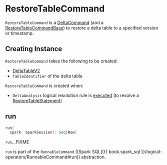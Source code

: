 # RestoreTableCommand

`RestoreTableCommand` is a [DeltaCommand](../DeltaCommand.md) (and a [RestoreTableCommandBase](RestoreTableCommandBase.md)) to restore a delta table to a specified version or timestamp.

## Creating Instance

`RestoreTableCommand` takes the following to be created:

* <span id="sourceTable"> [DeltaTableV2](../../DeltaTableV2.md)
* <span id="targetIdent"> `TableIdentifier` of the delta table

`RestoreTableCommand` is created when:

* `DeltaAnalysis` logical resolution rule is [executed](../../DeltaAnalysis.md#run) (to resolve a [RestoreTableStatement](RestoreTableStatement.md))

## <span id="run"> run

```scala
run(
  spark: SparkSession): Seq[Row]
```

`run`...FIXME

`run` is part of the `RunnableCommand` ([Spark SQL]({{ book.spark_sql }}/logical-operators/RunnableCommand#run)) abstraction.
